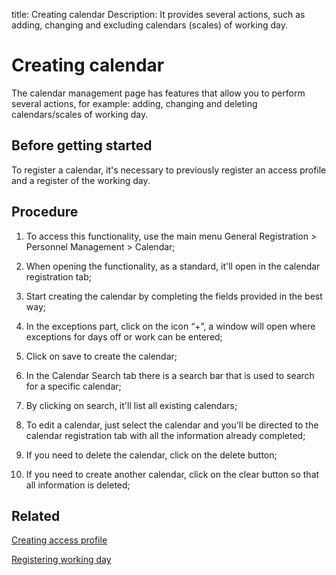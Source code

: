 title:  Creating calendar
Description: It provides several actions, such as adding, changing and excluding calendars (scales) of working day. 

# Creating calendar
The calendar management page has features that allow you to perform several actions, for example: adding, changing and deleting calendars/scales of working day. 

Before getting started
----------------

To register a calendar, it's necessary to previously register an access profile and a register of the working day.

Procedure
------------

1.  To access this functionality, use the main menu General Registration > Personnel Management > Calendar;

2.  When opening the functionality, as a standard, it'll open in the calendar registration tab;

3.  Start creating the calendar by completing the fields provided in the best way;

4.  In the exceptions part, click on the icon “+”, a window will open where exceptions for days off or work can be entered;

5. Click on save to create the calendar;

6. In the Calendar Search tab there is a search bar that is used to search for a specific calendar;

7. By clicking on search, it'll list all existing calendars;

8. To edit a calendar, just select the calendar and you'll be directed to the calendar registration tab with all the information already completed;

9. If you need to delete the calendar, click on the delete button;

10. If you need to create another calendar, click on the clear button so that all information is deleted;


Related
-----------

[Creating access profile](/en-us/4biz-helium/initial-settings/access-settings/profile/create-profile-access.html)

[Registering working day](/en-us/4biz-helium/platform-administration/time/create-working-day.html)

